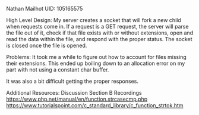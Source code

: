 Nathan Mailhot
UID: 105165575

High Level Design:
My server creates a socket that will fork a new child when requests come in.
If a request is a GET request, the server will parse the file out of it,
check if that file exists with or without extensions, open and read the data
within the file, and respond with the proper status. The socket is closed once
the file is opened.

Problems:
It took me a while to figure out how to account for files missing their extensions.
This ended up boiling down to an allocation error on my part with not using a constant char buffer.

It was also a bit difficult getting the proper responses.

Additional Resources:
Discussion Section B Recordings
https://www.php.net/manual/en/function.strcasecmp.php
https://www.tutorialspoint.com/c_standard_library/c_function_strtok.htm
